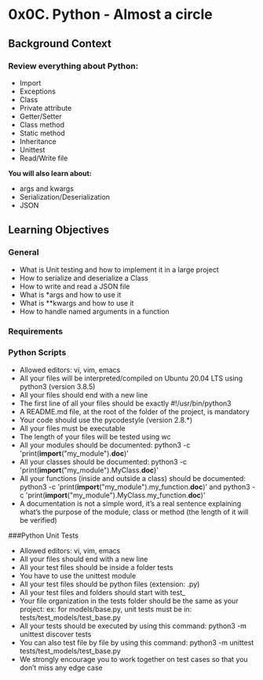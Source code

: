 # 0x0C. Python - Almost a circle 

## Background Context 

### Review everything about Python: 

- Import 
- Exceptions 
- Class 
- Private attribute 
- Getter/Setter 
- Class method 
- Static method 
- Inheritance 
- Unittest 
- Read/Write file 

**You will also learn about:**

- args and kwargs
- Serialization/Deserialization
- JSON

## Learning Objectives

### General

- What is Unit testing and how to implement it in a large project 
- How to serialize and deserialize a Class 
- How to write and read a JSON file 
- What is \*args and how to use it 
- What is \*\*kwargs and how to use it 
- How to handle named arguments in a function 

### Requirements 

### Python Scripts 

- Allowed editors: vi, vim, emacs 
- All your files will be interpreted/compiled on Ubuntu 20.04 LTS using python3 (version 3.8.5) 
- All your files should end with a new line 
- The first line of all your files should be exactly #!/usr/bin/python3 
- A README.md file, at the root of the folder of the project, is mandatory 
- Your code should use the pycodestyle (version 2.8.\*) 
- All your files must be executable 
- The length of your files will be tested using wc 
- All your modules should be documented: python3 -c 'print(__import__("my_module").__doc__)' 
- All your classes should be documented: python3 -c 'print(__import__("my_module").MyClass.__doc__)' 
- All your functions (inside and outside a class) should be documented: python3 -c 'print(__import__("my_module").my_function.__doc__)' and python3 -c 'print(__import__("my_module").MyClass.my_function.__doc__)' 
- A documentation is not a simple word, it’s a real sentence explaining what’s the purpose of the module, class or method (the length of it will be verified) 

###Python Unit Tests 

- Allowed editors: vi, vim, emacs 
- All your files should end with a new line 
- All your test files should be inside a folder tests 
- You have to use the unittest module 
- All your test files should be python files (extension: .py) 
- All your test files and folders should start with test\_ 
- Your file organization in the tests folder should be the same as your project: ex: for models/base.py, unit tests must be in: tests/test_models/test_base.py 
- All your tests should be executed by using this command: python3 -m unittest discover tests 
- You can also test file by file by using this command: python3 -m unittest tests/test_models/test_base.py 
- We strongly encourage you to work together on test cases so that you don’t miss any edge case 
